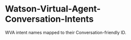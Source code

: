 # Watson-Virtual-Agent-Conversation-Intents
WVA intent names mapped to their Conversation-friendly ID.
